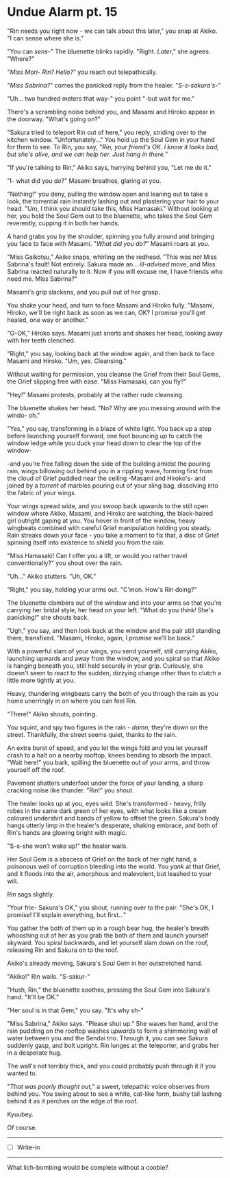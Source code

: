 # Undue Alarm pt. 15

"Rin needs you right now - we can talk about this later," you snap at Akiko. "I can sense where she is."

"You can *sens-*" The bluenette blinks rapidly. "Right. *Later*," she agrees. "Where?"

"*Miss Mori- Rin? Hello?*" you reach out telepathically.

"*Miss Sabrina?*" comes the panicked reply from the healer. "*S-s-sakura's-*"

"Uh... two hundred meters that way-" you point "-but wait for me."

There's a scrambling noise behind you, and Masami and Hiroko appear in the doorway. "What's going on?"

"Sakura tried to teleport Rin out of here," you reply, striding over to the kitchen window. "Unfortunately..." You hold up the Soul Gem in your hand for them to see. To Rin, you say, "*Rin, your friend's OK. I know it looks bad, but she's alive, and we can help her. Just hang in there.*"

"If you're talking to Rin," Akiko says, hurrying behind you, "Let me do it."

"I- what did you *do*?" Masami breathes, glaring at you.

"Nothing!" you deny, pulling the window open and leaning out to take a look, the torrential rain instantly lashing out and plastering your hair to your head. "Um, I think you should take this, Miss Hamasaki." Without looking at her, you hold the Soul Gem out to the bluenette, who takes the Soul Gem reverently, cupping it in both her hands.

A hand grabs you by the shoulder, spinning you fully around and bringing you face to face with Masami. "*What did you do?*" Masami roars at you.

"Miss Gaikotsu," Akiko snaps, whirling on the redhead. "This was *not* Miss Sabrina's fault! Not entirely. Sakura made an... *ill-advised* move, and Miss Sabrina reacted naturally to it. Now if you will excuse me, I have friends who need me. Miss Sabrina?"

Masami's grip slackens, and you pull out of her grasp.

You shake your head, and turn to face Masami and Hiroko fully. "Masami, Hiroko, we'll be right back as soon as we can, OK? I promise you'll get healed, one way or another."

"O-OK," Hiroko says. Masami just snorts and shakes her head, looking away with her teeth clenched.

"Right," you say, looking back at the window again, and then back to face Masami and Hiroko. "Um, yes. Cleansing."

Without waiting for permission, you cleanse the Grief from their Soul Gems, the Grief slipping free with ease. "Miss Hamasaki, can you fly?"

"Hey!" Masami protests, probably at the rather rude cleansing.

The bluenette shakes her head. "No? Why are you messing around with the windo- oh."

"Yes," you say, transforming in a blaze of white light. You back up a step before launching yourself forward, one foot bouncing *up* to catch the window ledge while you duck your head *down* to clear the top of the window-

-and you're free falling down the side of the building amidst the pouring rain, wings billowing out behind you in a rippling wave, forming first from the cloud of Grief puddled near the ceiling -Masami and Hiroko's- and joined by a *torrent* of marbles pouring out of your sling bag, dissolving into the fabric of your wings.

Your wings spread wide, and you swoop back upwards to the still open window where Akiko, Masami, and Hiroko are watching, the black-haired girl outright gaping at you. You hover in front of the window, heavy wingbeats combined with careful Grief manipulation holding you steady. Rain streaks down your face - you take a moment to fix that, a disc of Grief spinning itself into existence to shield you from the rain.

"Miss Hamasaki! Can I offer you a lift, or would you rather travel conventionally?" you shout over the rain.

"Uh..." Akiko stutters. "Uh, OK."

"Right," you say, holding your arms out. "C'mon. How's Rin doing?"

The bluenette clambers out of the window and into your arms so that you're carrying her bridal style, her head on your left. "What do you *think!* She's panicking!" she shouts back.

"Ugh," you say, and then look back at the window and the pair still standing there, transfixed. "Masami, Hiroko, again, I *promise* we'll be back."

With a powerful slam of your wings, you send yourself, still carrying Akiko, launching upwards and away from the window, and you spiral so that Akiko is hanging beneath you, still held securely in your grip. Curiously, she doesn't seem to react to the sudden, dizzying change other than to clutch a little more tightly at you.

Heavy, thundering wingbeats carry the both of you through the rain as you home unerringly in on where you can feel Rin.

"There!" Akiko shouts, pointing.

You squint, and spy two figures in the rain - *damn*, they're down on the street. Thankfully, the street seems quiet, thanks to the rain.

An extra burst of speed, and you let the wings fold and you let yourself crash to a halt on a nearby rooftop, knees bending to absorb the impact. "Wait here!" you bark, spilling the bluenette out of your arms, and throw yourself off the roof.

Pavement shatters underfoot under the force of your landing, a sharp cracking noise like thunder. "Rin!" you shout.

The healer looks up at you, eyes wild. She's transformed - heavy, frilly robes in the same dark green of her eyes, with what looks like a cream coloured undershirt and bands of yellow to offset the green. Sakura's body hangs utterly limp in the healer's desperate, shaking embrace, and both of Rin's hands are glowing bright with magic.

"S-s-she won't wake up!" the healer wails.

Her Soul Gem is a abscess of Grief on the back of her right hand, a poisonous well of corruption bleeding into the world. You *yank* at that Grief, and it floods into the air, amorphous and malevolent, but leashed to your will.

Rin sags slightly.

"Your frie- Sakura's OK," you shout, running over to the pair. "She's OK, I promise! I'll explain everything, but first..."

You gather the both of them up in a rough bear hug, the healer's breath whooshing out of her as you grab the both of them and launch yourself skyward. You spiral backwards, and let yourself slam down on the roof, releasing Rin and Sakura on to the roof.

Akiko's already moving, Sakura's Soul Gem in her outstretched hand.

"Akiko!" Rin wails. "S-sakur-"

"Hush, Rin," the bluenette soothes, pressing the Soul Gem into Sakura's hand. "It'll be OK."

"Her soul is in that Gem," you say. "It's why sh-"

"Miss Sabrina," Akiko says. "Please shut up." She waves her hand, and the rain puddling on the rooftop washes *upwards* to form a shimmering wall of water between you and the Sendai trio. Through it, you can see Sakura suddenly gasp, and bolt upright. Rin lunges at the teleporter, and grabs her in a desperate hug.

The wall's not terribly thick, and you could probably push through it if you wanted to.

"*That was poorly thought out,*" a sweet, telepathic voice observes from behind you. You swing about to see a white, cat-like form, bushy tail lashing behind it as it perches on the edge of the roof.

Kyuubey.

Of course.

---

- [ ] Write-in

---

What lich-bombing would be complete without a coobie?
